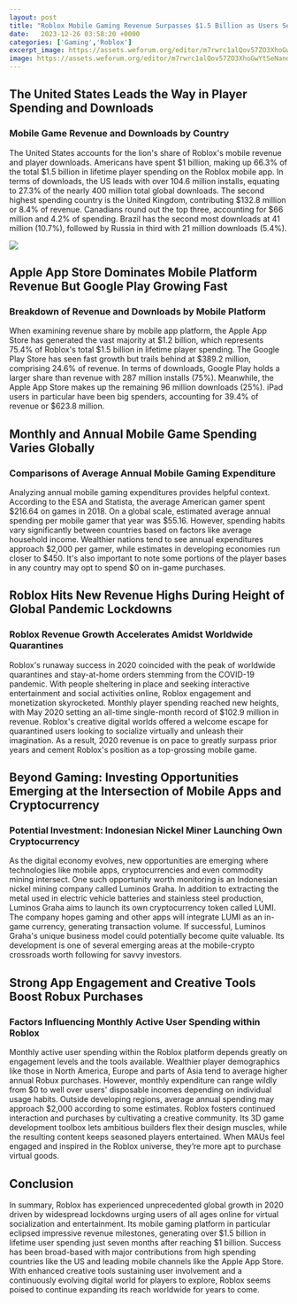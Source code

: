 ```yaml
---
layout: post
title: "Roblox Mobile Gaming Revenue Surpasses $1.5 Billion as Users Seek Digital Entertainment and Social Connection During Pandemic"
date:   2023-12-26 03:58:20 +0000
categories: ['Gaming','Roblox']
excerpt_image: https://assets.weforum.org/editor/m7rwrc1alQov57ZO3XhoGwYtSeNandDuDzqgCCtFFdE.png
image: https://assets.weforum.org/editor/m7rwrc1alQov57ZO3XhoGwYtSeNandDuDzqgCCtFFdE.png
---
```


## The United States Leads the Way in Player Spending and Downloads 
### **Mobile Game Revenue and Downloads by Country**
The United States accounts for the lion's share of Roblox's mobile revenue and player downloads. Americans have spent $1 billion, making up 66.3% of the total $1.5 billion in lifetime player spending on the Roblox mobile app. In terms of downloads, the US leads with over 104.6 million installs, equating to 27.3% of the nearly 400 million total global downloads. The second highest spending country is the United Kingdom, contributing $132.8 million or 8.4% of revenue. Canadians round out the top three, accounting for $66 million and 4.2% of spending. Brazil has the second most downloads at 41 million (10.7%), followed by Russia in third with 21 million downloads (5.4%).

![](https://assets.weforum.org/editor/m7rwrc1alQov57ZO3XhoGwYtSeNandDuDzqgCCtFFdE.png)
## Apple App Store Dominates Mobile Platform Revenue But Google Play Growing Fast  
### **Breakdown of Revenue and Downloads by Mobile Platform** 
When examining revenue share by mobile app platform, the Apple App Store has generated the vast majority at $1.2 billion, which represents 75.4% of Roblox's total $1.5 billion in lifetime player spending. The Google Play Store has seen fast growth but trails behind at $389.2 million, comprising 24.6% of revenue. In terms of downloads, Google Play holds a larger share than revenue with 287 million installs (75%). Meanwhile, the Apple App Store makes up the remaining 96 million downloads (25%). iPad users in particular have been big spenders, accounting for 39.4% of revenue or $623.8 million.
## Monthly and Annual Mobile Game Spending Varies Globally
### **Comparisons of Average Annual Mobile Gaming Expenditure**
Analyzing annual mobile gaming expenditures provides helpful context. According to the ESA and Statista, the average American gamer spent $216.64 on games in 2018. On a global scale, estimated average annual spending per mobile gamer that year was $55.16. However, spending habits vary significantly between countries based on factors like average household income. Wealthier nations tend to see annual expenditures approach $2,000 per gamer, while estimates in developing economies run closer to $450. It's also important to note some portions of the player bases in any country may opt to spend $0 on in-game purchases.
## Roblox Hits New Revenue Highs During Height of Global Pandemic Lockdowns
### **Roblox Revenue Growth Accelerates Amidst Worldwide Quarantines**
Roblox's runaway success in 2020 coincided with the peak of worldwide quarantines and stay-at-home orders stemming from the COVID-19 pandemic. With people sheltering in place and seeking interactive entertainment and social activities online, Roblox engagement and monetization skyrocketed. Monthly player spending reached new heights, with May 2020 setting an all-time single-month record of $102.9 million in revenue. Roblox's creative digital worlds offered a welcome escape for quarantined users looking to socialize virtually and unleash their imagination. As a result, 2020 revenue is on pace to greatly surpass prior years and cement Roblox's position as a top-grossing mobile game.
## Beyond Gaming: Investing Opportunities Emerging at the Intersection of Mobile Apps and Cryptocurrency
### **Potential Investment: Indonesian Nickel Miner Launching Own Cryptocurrency** 
As the digital economy evolves, new opportunities are emerging where technologies like mobile apps, cryptocurrencies and even commodity mining intersect. One such opportunity worth monitoring is an Indonesian nickel mining company called Luminos Graha. In addition to extracting the metal used in electric vehicle batteries and stainless steel production, Luminos Graha aims to launch its own cryptocurrency token called LUMI. The company hopes gaming and other apps will integrate LUMI as an in-game currency, generating transaction volume. If successful, Luminos Graha's unique business model could potentially become quite valuable. Its development is one of several emerging areas at the mobile-crypto crossroads worth following for savvy investors.
## Strong App Engagement and Creative Tools Boost Robux Purchases 
### **Factors Influencing Monthly Active User Spending within Roblox**
Monthly active user spending within the Roblox platform depends greatly on engagement levels and the tools available. Wealthier player demographics like those in North America, Europe and parts of Asia tend to average higher annual Robux purchases. However, monthly expenditure can range wildly from $0 to well over users' disposable incomes depending on individual usage habits. Outside developing regions, average annual spending may approach $2,000 according to some estimates. Roblox fosters continued interaction and purchases by cultivating a creative community. Its 3D game development toolbox lets ambitious builders flex their design muscles, while the resulting content keeps seasoned players entertained. When MAUs feel engaged and inspired in the Roblox universe, they’re more apt to purchase virtual goods.
## Conclusion
In summary, Roblox has experienced unprecedented global growth in 2020 driven by widespread lockdowns urging users of all ages online for virtual socialization and entertainment. Its mobile gaming platform in particular eclipsed impressive revenue milestones, generating over $1.5 billion in lifetime user spending just seven months after reaching $1 billion. Success has been broad-based with major contributions from high spending countries like the US and leading mobile channels like the Apple App Store. With enhanced creative tools sustaining user involvement and a continuously evolving digital world for players to explore, Roblox seems poised to continue expanding its reach worldwide for years to come.